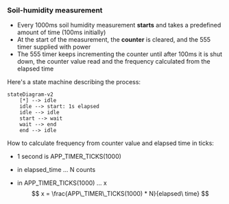 ### Soil-humidity measurement

- Every 1000ms soil humidity measurement **starts** and takes a predefined amount of time (100ms initially)
- At the start of the measurement, the **counter** is cleared, and the 555 timer supplied with power
- The 555 timer keeps incrementing the counter until after 100ms it is shut down, the counter value read and the frequency calculated from the elapsed time

Here's a state machine describing the process:

```mermaid
stateDiagram-v2
	[*] --> idle
	idle --> start: 1s elapsed
	idle --> idle
	start --> wait
	wait --> end
	end --> idle
```

How to calculate frequency from counter value and elapsed time in ticks:

- 1 second is APP_TIMER_TICKS(1000)

- in elapsed_time ... N counts

- in APP_TIMER_TICKS(1000) ... x
  $$
  x = \frac{APP\_TIMER\_TICKS(1000) * N}{elapsed\ time}
  $$
  